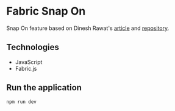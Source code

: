 # Fabric Snap On

Snap On feature based on Dinesh Rawat's [article](https://hackernoon.com/mastering-object-snapping-in-fabricjs-introducing-the-snappyrect-class) and [repository](https://github.com/dinesh-rawat-dev/fabricjs-prodeasy-snappy-rect/tree/main).

## Technologies

- JavaScript
- Fabric.js

## Run the application

```bash
npm run dev
```
